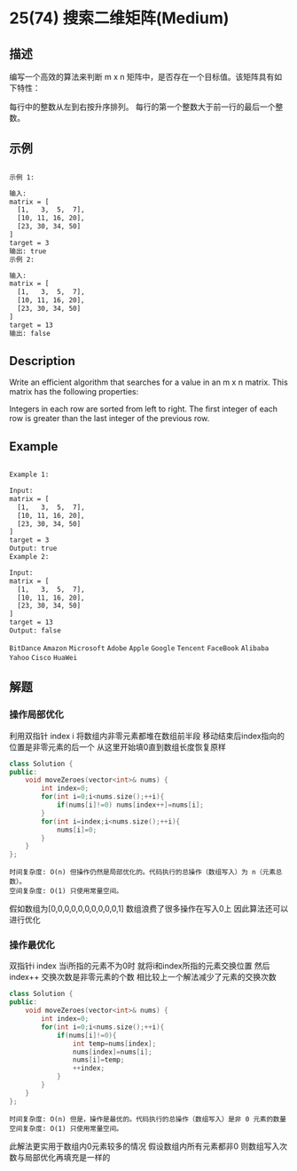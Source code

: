 # 25(74) 搜索二维矩阵(Medium)

## 描述

编写一个高效的算法来判断 m x n 矩阵中，是否存在一个目标值。该矩阵具有如下特性：

每行中的整数从左到右按升序排列。
每行的第一个整数大于前一行的最后一个整数。


## 示例

```bash

示例 1:

输入:
matrix = [
  [1,   3,  5,  7],
  [10, 11, 16, 20],
  [23, 30, 34, 50]
]
target = 3
输出: true
示例 2:

输入:
matrix = [
  [1,   3,  5,  7],
  [10, 11, 16, 20],
  [23, 30, 34, 50]
]
target = 13
输出: false


``` 

## Description

Write an efficient algorithm that searches for a value in an m x n matrix. This matrix has the following properties:

Integers in each row are sorted from left to right.
The first integer of each row is greater than the last integer of the previous row.

## Example

```bash

Example 1:

Input:
matrix = [
  [1,   3,  5,  7],
  [10, 11, 16, 20],
  [23, 30, 34, 50]
]
target = 3
Output: true
Example 2:

Input:
matrix = [
  [1,   3,  5,  7],
  [10, 11, 16, 20],
  [23, 30, 34, 50]
]
target = 13
Output: false

```

`BitDance` `Amazon` `Microsoft` `Adobe` `Apple` `Google` `Tencent` `FaceBook` `Alibaba` `Yahoo` `Cisco` `HuaWei`

## 解题

### 操作局部优化

利用双指针 index i 将数组内非零元素都堆在数组前半段 移动结束后index指向的位置是非零元素的后一个 从这里开始填0直到数组长度恢复原样

```C++
class Solution {
public:
    void moveZeroes(vector<int>& nums) {
        int index=0;
        for(int i=0;i<nums.size();++i){
            if(nums[i]!=0) nums[index++]=nums[i];
        }
        for(int i=index;i<nums.size();++i){
            nums[i]=0;
        }
    }
};
```

```
时间复杂度: O(n) 但操作仍然是局部优化的。代码执行的总操作（数组写入）为 n（元素总数）。
空间复杂度: O(1) 只使用常量空间。
```

假如数组为[0,0,0,0,0,0,0,0,0,0,1] 数组浪费了很多操作在写入0上 因此算法还可以进行优化

### 操作最优化

双指针i index 当i所指的元素不为0时 就将i和index所指的元素交换位置 然后index++ 交换次数是非零元素的个数 相比较上一个解法减少了元素的交换次数

```C++
class Solution {
public:
    void moveZeroes(vector<int>& nums) {
        int index=0;
        for(int i=0;i<nums.size();++i){
            if(nums[i]!=0){
                int temp=nums[index];
                nums[index]=nums[i];
                nums[i]=temp;
                ++index;
            }
        }
    }
};
```

```
时间复杂度: O(n) 但是，操作是最优的。代码执行的总操作（数组写入）是非 0 元素的数量 
空间复杂度: O(1) 只使用常量空间。
```

此解法更实用于数组内0元素较多的情况 假设数组内所有元素都非0 则数组写入次数与局部优化再填充是一样的

